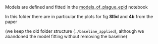 Models are defined and fitted in the [models\_of\_plague\_epid](../models_of_plague_epid.ipynb) notebook

In this folder there are in particular the plots for fig **SI5d** and **4b** from the paper

(we keep the old folder structure (`./baseline_applied`), although we abandoned the model fitting without removing the baseline)
